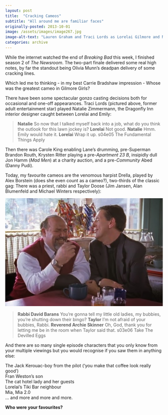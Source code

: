 ```yaml
---
layout: post
title:  "Cracking Cameos"
subtitle: "All around me are familiar faces"
originally-posted: 2013-10-01
image: /assets/images/image267.jpg
image-alt-text: "Lauren Graham and Traci Lords as Lorelai Gilmore and Natalie Zimmermann picking out lawn furniture"
categories: archive
---
```

While the internet watched the end of *Breaking Bad* this week, I finished season 2 of *The Newsroom*.  The two-part finale delivered some real high notes, by far the standout being Olivia Munn’s deadpan delivery of some cracking lines.

Which led me to thinking - in my best Carrie Bradshaw impression - Whose was the greatest cameo in Gilmore Girls?

There have been some spectacular gonzo casting decisions both for occasional and one-off appearances.  Traci Lords (pictured above, former adult entertainment star) played Natalie Zimmermann, the Dragonfly Inn interior designer caught between Lorelai and Emily:

> __Natalie__ So now that I talked myself back into a job, what do you think the outlook for this lawn jockey is?
> __Lorelai__ Not good.
> __Natalie__ Hmm. Emily would hate it.
> __Lorelai__ Wrap it up.
> <span class="episode-ref">s04e05 The Fundamental Things Apply</span>

Then there was Carole King enabling Lane’s drumming, pre-Superman Brandon Routh, Krysten Ritter playing a pre-*Apartment 23 B*, insipidly dull Jon Hamm (*Mad Men*) at a charity auction, and a pre-*Community* Abed (Danny Pudi).

Today, my favourite cameos are the venomous harpist Drella, played by Alex Borstein (does she even count as a cameo?), two-thirds of the classic gag: There was a priest, rabbi and Taylor Doose (Jim Jansen, Alan Blumenfeld and Michael Winters respectively):

![Jim Hansen and Alan Blumenfield getting along nicely](</assets/images/image5.jpg>)

> __Rabbi David Barans__ You’re gonna tell my little old ladies, my bubbies, you’re shutting down their bingo?
> __Taylor__ I’m not afraid of your bubbies, Rabbi.
> __Reverend Archie Skinner__ Oh, God, thank you for letting me be in the room when Taylor said that.
> <span class="episode-ref">s03e06 Take The Devilled Eggs</span>

And there are so many single episode characters that you only know from your multiple viewings but you would recognise if you saw them in anything else:

The Jack Kerouac-boy from the pilot (‘you make that coffee look really good’)  
Fran Weston’s son  
The cat hotel lady and her guests  
Lorelai’s Tiki Bar neighbour  
Mia, Mia 2.0  
... and more and more and more.

**Who were your favourites?**
